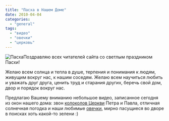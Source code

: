 ```yaml
---
title: "Пасха в Нашем Доме"
date: 2010-04-04
categories: 
  - "general"
tags: 
  - "видео"
  - "овечки"
  - "церковь"
---
```


![Пасха](/wp-content/uploads/2010/04/Пасха.jpg "Пасха")Поздравляю всех читателей сайта со светлым праздником Пасхи!

Желаю всем солнца и тепла в душе, терпения и понимания к людям, живущим вокруг нас, к нашим соседям. Желаю всем научиться любить и уважать друг друга, ценить труд и старания других, беречь свой дом, двор и порядок вокруг нас.

Предлагаю Вашему вниманию небольшое видео, записанное сегодня из окон нашего дома: звон [колоколов Церкви](http://shevchenko4a.brovary.org/sunset-reflections/) Петра и Павла, отличная солнечная погодка и наши любимые [овечки](http://shevchenko4a.brovary.org/our-sheaps/), мирно пасущиеся во дворе в поисках хоть какой-то зелени :)

<!--more Смотреть видео »-->

